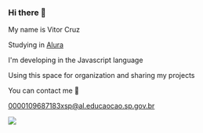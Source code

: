 ### Hi there 👋
My name is Vitor Cruz

Studying in [Alura](https://www.alura.com.br/)

I'm developing in the Javascript language

Using this space for organization and sharing my projects

You can contact me 🏀

0000109687183xsp@al.educaocao.sp.gov.br

![](https://media1.tenor.com/m/oVdIO-a9oFcAAAAC/jordan-poole-nba.gif)


<!--
**sonncoachella/sonncoachella** is a ✨ _special_ ✨ repository because its `README.md` (this file) appears on your GitHub profile.

Here are some ideas to get you started:

- 🔭 I’m currently working on ...
- 🌱 I’m currently learning ...
- 👯 I’m looking to collaborate on ...
- 🤔 I’m looking for help with ...
- 💬 Ask me about ...
- 📫 How to reach me: ...
- 😄 Pronouns: ...
- ⚡ Fun fact: ...
-->

